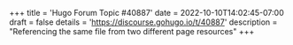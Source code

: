 +++
title = 'Hugo Forum Topic #40887'
date = 2022-10-10T14:02:45-07:00
draft = false
details = 'https://discourse.gohugo.io/t/40887'
description = "Referencing the same file from two different page resources"
+++
